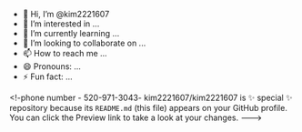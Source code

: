 - 👋 Hi, I’m @kim2221607
- 👀 I’m interested in ...
- 🌱 I’m currently learning ...
- 💞️ I’m looking to collaborate on ...
- 📫 How to reach me ...
- 😄 Pronouns: ...
- ⚡ Fun fact: ...

<!-phone number - 520-971-3043-
kim2221607/kim2221607 is ✨ special ✨ repository because its `README.md` (this file) appears on your GitHub profile.
You can click the Preview link to take a look at your changes.
--->
